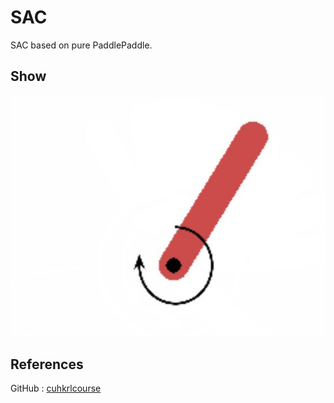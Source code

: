 # SAC
SAC based on pure PaddlePaddle.

## Show
![](../material/pendulum.jpg)

## References
GitHub : [cuhkrlcourse](https://github.com/cuhkrlcourse)